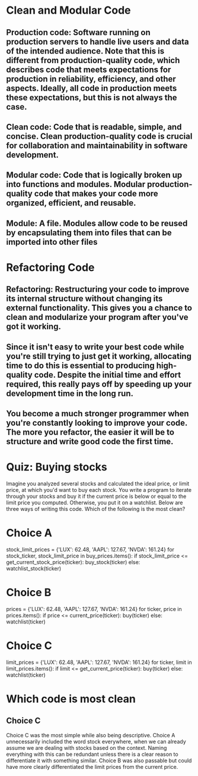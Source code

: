 # Clean and Modular Code

Production code: Software running on production servers to handle live users and data of the intended audience. Note that this is different from production-quality code, which describes code that meets expectations for production in reliability, efficiency, and other aspects. Ideally, all code in production meets these expectations, but this is not always the case.
---------------
Clean code: Code that is readable, simple, and concise. Clean production-quality code is crucial for collaboration and maintainability in software development.
-------------------
Modular code: Code that is logically broken up into functions and modules. Modular production-quality code that makes your code more organized, efficient, and reusable.
----------------------
Module: A file. Modules allow code to be reused by encapsulating them into files that can be imported into other files
-----------------------------

# Refactoring Code

Refactoring: Restructuring your code to improve its internal structure without changing its external functionality. This gives you a chance to clean and modularize your program after you've got it working.
---------------
Since it isn't easy to write your best code while you're still trying to just get it working, allocating time to do this is essential to producing high-quality code. Despite the initial time and effort required, this really pays off by speeding up your development time in the long run.
---------------------------
You become a much stronger programmer when you're constantly looking to improve your code. The more you refactor, the easier it will be to structure and write good code the first time.
---------------------------------

Quiz: Buying stocks
===================
Imagine you analyzed several stocks and calculated the ideal price, or limit price, at which you'd want to buy each stock. You write a program to iterate through your stocks and buy it if the current price is below or equal to the limit price you computed. Otherwise, you put it on a watchlist. Below are three ways of writing this code. Which of the following is the most clean?

# Choice A
stock_limit_prices = {'LUX': 62.48, 'AAPL': 127.67, 'NVDA': 161.24}
for stock_ticker, stock_limit_price in buy_prices.items():
    if stock_limit_price <= get_current_stock_price(ticker):
        buy_stock(ticker)
    else:
        watchlist_stock(ticker)
# Choice B
prices = {'LUX': 62.48, 'AAPL': 127.67, 'NVDA': 161.24}
for ticker, price in prices.items():
    if price <= current_price(ticker):
        buy(ticker)
    else:
        watchlist(ticker)
# Choice C
limit_prices = {'LUX': 62.48, 'AAPL': 127.67, 'NVDA': 161.24}
for ticker, limit in limit_prices.items():
    if limit <= get_current_price(ticker):
        buy(ticker)
    else:
        watchlist(ticker)
        
 # Which code is most clean
 ## Choice C
 Choice C was the most simple while also being descriptive. Choice A unnecessarily included the word stock everywhere, when we can already assume we are dealing with stocks based on the context. Naming everything with this can be redundant unless there is a clear reason to differentiate it with something similar. Choice B was also passable but could have more clearly differentiated the limit prices from the current price.
 
 

